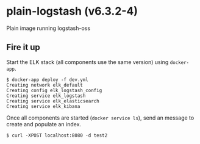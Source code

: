 # plain-logstash (v6.3.2-4)
Plain image running logstash-oss

## Fire it up

Start the ELK stack (all components use the same version) using `docker-app`.

```
$ docker-app deploy -f dev.yml
Creating network elk_default
Creating config elk_logstash_config
Creating service elk_logstash
Creating service elk_elasticsearch
Creating service elk_kibana
```

Once all components are started (`docker service ls`), send an message to create and populate an index.

```
$ curl -XPOST localhost:8080 -d test2
```
